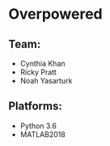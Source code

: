 # Overpowered

## Team:
- Cynthia Khan
- Ricky Pratt
- Noah Yasarturk

## Platforms:
- Python 3.6
- MATLAB2018

